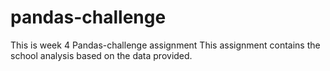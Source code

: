 # pandas-challenge
This is week 4 Pandas-challenge assignment
This assignment contains the school analysis based on the data provided.
